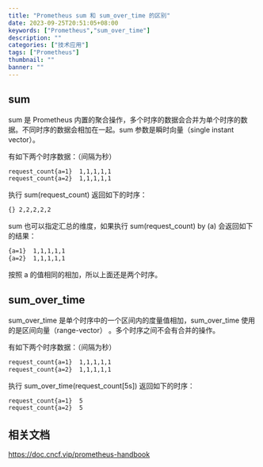 ```yaml
---
title: "Prometheus sum 和 sum_over_time 的区别"
date: 2023-09-25T20:51:05+08:00
keywords: ["Prometheus","sum_over_time"]
description: ""
categories: ["技术应用"]
tags: ["Prometheus"]
thumbnail: ""
banner: ""
---
```


## sum
sum 是 Prometheus 内置的聚合操作，多个时序的数据会合并为单个时序的数据。不同时序的数据会相加在一起。sum 参数是瞬时向量（single instant vector）。

有如下两个时序数据：（间隔为秒）
```bash
request_count{a=1}  1,1,1,1,1
request_count{a=2}  1,1,1,1,1
```
执行 sum(request_count) 返回如下的时序：
```bash
{} 2,2,2,2,2
```
sum 也可以指定汇总的维度，如果执行 sum(request_count) by (a) 会返回如下的结果：
```bash
{a=1}  1,1,1,1,1
{a=2}  1,1,1,1,1
```
按照 a 的值相同的相加，所以上面还是两个时序。

## sum_over_time
sum_over_time 是单个时序中的一个区间内的度量值相加，sum_over_time 使用的是区间向量（range-vector） 。多个时序之间不会有合并的操作。

有如下两个时序数据：（间隔为秒）
```bash
request_count{a=1}  1,1,1,1,1
request_count{a=2}  1,1,1,1,1
```
执行 sum_over_time(request_count[5s]) 返回如下的时序：
```bash
request_count{a=1}  5
request_count{a=2}  5
```

## 相关文档
https://doc.cncf.vip/prometheus-handbook